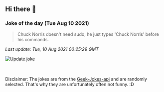 ## Hi there 👋

### Joke of the day (Tue Aug 10 2021)
<!-- joke -->
>Chuck Norris doesn't need sudo, he just types 'Chuck Norris' before his commands.
<!-- /joke -->

*Last update: Tue, 10 Aug 2021 00:25:29 GMT*

[![Update joke](https://github.com/nclskfm/nclskfm/actions/workflows/joke.yml/badge.svg)](https://github.com/nclskfm/nclskfm/actions/workflows/joke.yml)

<br><br>
Disclaimer: The jokes are from the [Geek-Jokes-api](https://github.com/sameerkumar18/geek-joke-api) and are randomly selected. That's why they are unfortunately often not funny. :D
